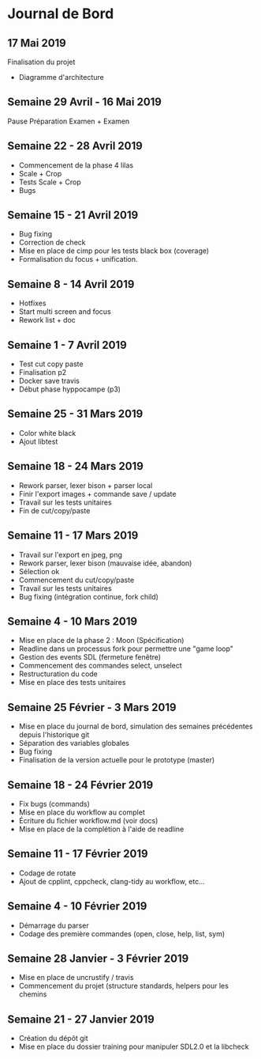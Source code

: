 # Journal de Bord

## 17 Mai 2019

Finalisation du projet

- Diagramme d'architecture

## Semaine 29 Avril - 16 Mai 2019

Pause Préparation Examen + Examen

## Semaine 22 - 28 Avril 2019

- Commencement de la phase 4 lilas
- Scale + Crop
- Tests Scale + Crop
- Bugs

## Semaine 15 - 21 Avril 2019

- Bug fixing
- Correction de check
- Mise en place de cimp pour les tests black box (coverage)
- Formalisation du focus + unification.

## Semaine 8 - 14 Avril 2019

- Hotfixes
- Start multi screen and focus
- Rework list + doc

## Semaine 1 - 7 Avril 2019

- Test cut copy paste
- Finalisation p2
- Docker save travis
- Début phase hyppocampe (p3)

## Semaine 25 - 31 Mars 2019

- Color white black
- Ajout libtest

## Semaine 18 - 24 Mars 2019

- Rework parser, lexer bison + parser local
- Finir l'export images + commande save / update
- Travail sur les tests unitaires
- Fin de cut/copy/paste

## Semaine 11 - 17 Mars 2019

- Travail sur l'export en jpeg, png
- Rework parser, lexer bison (mauvaise idée, abandon)
- Sélection ok
- Commencement du cut/copy/paste
- Travail sur les tests unitaires
- Bug fixing (intégration continue, fork child)

## Semaine 4 - 10 Mars 2019

- Mise en place de la phase 2 : Moon (Spécification)
- Readline dans un processus fork pour permettre une "game loop"
- Gestion des events SDL (fermeture fenêtre)
- Commencement des commandes select, unselect
- Restructuration du code
- Mise en place des tests unitaires

## Semaine 25 Février - 3 Mars 2019

- Mise en place du journal de bord, simulation des semaines précédentes depuis l'historique git
- Séparation des variables globales
- Bug fixing
- Finalisation de la version actuelle pour le prototype (master)

## Semaine 18 - 24 Février 2019

- Fix bugs (commands)
- Mise en place du workflow au complet
- Écriture du fichier workflow.md (voir docs)
- Mise en place de la complétion à l'aide de readline

## Semaine 11 - 17 Février 2019

- Codage de rotate
- Ajout de cpplint, cppcheck, clang-tidy au workflow, etc...

## Semaine 4 - 10 Février 2019

- Démarrage du parser
- Codage des première commandes (open, close, help, list, sym)

## Semaine 28 Janvier - 3 Février 2019

- Mise en place de uncrustify / travis
- Commencement du projet (structure standards, helpers pour les chemins

## Semaine 21 - 27 Janvier 2019

- Création du dépôt git
- Mise en place du dossier training pour manipuler SDL2.0 et la libcheck